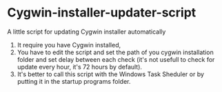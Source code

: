 # Cygwin-installer-updater-script
A little script for updating Cygwin installer automatically

1. It require you have Cygwin installed,
2. You have to edit the script and set the path of you cygwin installation folder and set delay between each check (it's not usefull to check for update every hour, it's 72 hours by default).
3. It's better to call this script with the Windows Task Sheduler or by putting it in the startup programs folder.

